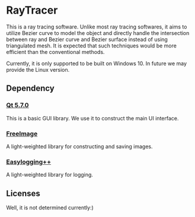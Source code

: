 # RayTracer
This is a ray tracing software. Unlike most ray tracing softwares, it aims to utilize Bezier curve to model the object and directly handle the intersection between ray and Bezier curve and Bezier surface instead of using triangulated mesh. It is expected that such techniques would be more efficient than the conventional methods.

Currently, it is only supported to be built on Windows 10. In future we may provide the Linux version.

## Dependency

### [Qt 5.7.0]
This is a basic GUI library. We use it to construct the main UI interface.
### [FreeImage]
A light-weighted library for constructing and saving images.
### [Easylogging++]
A light-weighted library for logging. 

[Qt 5.7.0]:	https://www1.qt.io/qt5-7/	"Qt 5.7.0"
[FreeImage]:	https://sourceforge.net/projects/freeimage/	"FreeImage"
[Easylogging++]:	https://github.com/muflihun/easyloggingpp	"Easylogging++"


## Licenses

Well, it is not determined currently:)
